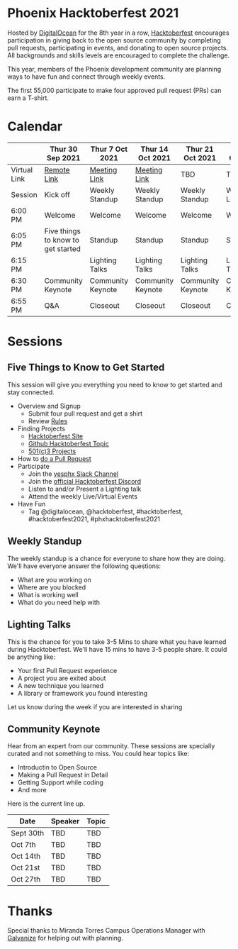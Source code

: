 # Phoenix Hacktoberfest 2021

Hosted by [DigitalOcean](https://www.digitalocean.com/) for the 8th year in a row, [Hacktoberfest](https://hacktoberfest.digitalocean.com/) encourages participation in giving back to the open source community by completing pull requests, participating in events, and donating to open source projects. All backgrounds and skills levels are encouraged to complete the challenge. 

This year, members of the Phoenix development community are planning ways to have fun and connect through weekly events.

The first 55,000 participate to make four approved pull request (PRs) can earn a T-shirt.

# Calendar

|   | Thur 30 Sep 2021 | Thur 7 Oct 2021     | Thur 14 Oct 2021 | Thur 21 Oct 2021 | Thur 28 Oct 2021    |
|--------|--------------|----------------|----------------|----------------|----------------|
| Virtual Link | [Remote Link](https://teams.microsoft.com/registration/v4j5cvGGr0GRqy180BHbRw,y_uKkDkXrE6HYJ7eh2KuiA,8cLNeiXUM0WqQclhsW_JGQ,SXiimVguRk6Ru6j3kocsdA,NVYJwjh160WvKMRuA1ia8g,Nu_cQQGsUE-wb0BmpcbheA?mode=read&tenantId=72f988bf-86f1-41af-91ab-2d7cd011db47) | [Meeting Link](https://teams.microsoft.com/registration/v4j5cvGGr0GRqy180BHbRw,y_uKkDkXrE6HYJ7eh2KuiA,8cLNeiXUM0WqQclhsW_JGQ,SXiimVguRk6Ru6j3kocsdA,NVYJwjh160WvKMRuA1ia8g,Nu_cQQGsUE-wb0BmpcbheA?mode=read&tenantId=72f988bf-86f1-41af-91ab-2d7cd011db47) | [Meeting Link](https://teams.microsoft.com/l/meetup-join/19%3ameeting_YTRmZmNlMmYtNjc5Mi00MjNlLTgxN2QtZWRmOTU3MzAwMmE1%40thread.v2/0?context=%7b%22Tid%22%3a%2272f988bf-86f1-41af-91ab-2d7cd011db47%22%2c%22Oid%22%3a%22ace1d35f-0fa1-4f00-b9de-e70f70eeaa30%22%7d) | TBD | TBD |
|  Session      | Kick off     | Weekly Standup | Weekly Standup | Weekly Standup | Weekly Location |
| 6:00 PM | Welcome      | Welcome        | Welcome        | Welcome        | Welcome        |
| 6:05 PM | Five things to know to get started | Standup | Standup | Standup | Standup |
| 6:15 PM |              | Lighting Talks | Lighting Talks | Lighting Talks | Lighting Talks | 
| 6:30 PM |  Community Keynote | Community Keynote | Community Keynote | Community Keynote | Community Keynote |
| 6:55 PM | Q&A | Closeout | Closeout | Closeout | Closeout |


# Sessions

## Five Things to Know to Get Started

This session will give you everything you need to know to get started and stay connected.

- Overview and Signup
    - Submit four pull request and get a shirt
    - Review [Rules](https://hacktoberfest.digitalocean.com/resources/participation)
- Finding Projects
    - [Hacktoberfest Site](https://hacktoberfest.digitalocean.com/resources/beginners)
	- [Github Hacktoberfest Topic]([https://github.com/topics/hacktoberfest)
    - [501(c)3 Projects]([https://github.com/briglx/501c3_projects)
- How to [do a Pull Request](http://do.co/hf_firstpr)
- Participate
    - Join the [yesphx Slack Channel](https://yesphx.slack.com/)
    - Join the [official Hacktoberfest Discord](https://discord.gg/hacktoberfest)
    - Listen to and/or Present a Lighting talk
    - Attend the weekly Live/Virtual Events
- Have Fun
    - Tag @digitalocean, @hacktoberfest, #hacktoberfest, #hacktoberfest2021,  #phxhacktoberfest2021

## Weekly Standup

The weekly standup is a chance for everyone to share how they are doing. We'll have everyone answer the following questions:

- What are you working on
- Where are you blocked
- What is working well
- What do you need help with

## Lighting Talks

This is the chance for you to take 3-5 Mins to share what you have learned during Hacktoberfest. 
We'll have 15 mins to have 3-5 people share. It could be anything like:

- Your first Pull Request experience
- A project you are exited about
- A new technique you learned 
- A library or framework you found interesting

Let us know during the week if you are interested in sharing

## Community Keynote

Hear from an expert from our community. These sessions are specially curated and not something to miss. You could hear topics like:

- Introductin to Open Source
- Making a Pull Request in Detail
- Getting Support while coding 
- And more

Here is the current line up.

| Date | Speaker | Topic |
|------|---------|-------|
| Sept 30th | TBD | TBD |
| Oct 7th | TBD | TBD |
| Oct 14th | TBD | TBD |
| Oct 21st | TBD | TBD |
| Oct 27th | TBD | TBD |

# Thanks

Special thanks to Miranda Torres Campus Operations Manager with [Galvanize](https://www.galvanize.com/campuses/coworking-space-phoenix) for helping out with planning.
